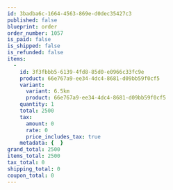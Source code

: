 ```yaml
---
id: 3badba6c-1664-4563-869e-d0dec35427c3
published: false
blueprint: order
order_number: 1057
is_paid: false
is_shipped: false
is_refunded: false
items:
  -
    id: 3f3fbbb5-6139-4fd8-85d0-e0966c33fc9e
    product: 66e767a9-ee34-4dc4-8681-d09bb59f0cf5
    variant:
      variant: 6.5km
      product: 66e767a9-ee34-4dc4-8681-d09bb59f0cf5
    quantity: 1
    total: 2500
    tax:
      amount: 0
      rate: 0
      price_includes_tax: true
    metadata: {  }
grand_total: 2500
items_total: 2500
tax_total: 0
shipping_total: 0
coupon_total: 0
---
```

